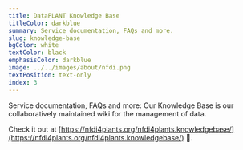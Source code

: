 ```yaml
---
title: DataPLANT Knowledge Base
titleColor: darkblue
summary: Service documentation, FAQs and more. 
slug: knowledge-base
bgColor: white
textColor: black
emphasisColor: darkblue
image: ../../images/about/nfdi.png
textPosition: text-only
index: 3
---
```


Service documentation, FAQs and more: Our Knowledge Base is our collaboratively maintained wiki for the management of data. 

Check it out at [https://nfdi4plants.org/nfdi4plants.knowledgebase/](https://nfdi4plants.org/nfdi4plants.knowledgebase/) 📖.

